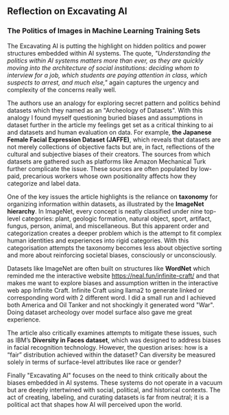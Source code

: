 ## Reflection on Excavating AI 

### The Politics of Images in Machine Learning Training Sets

The Excavating AI is putting the highlight on hidden politics and power structures embedded within AI systems. The quote, _"Understanding the politics within AI systems matters more than ever, as they are quickly moving into the architecture of social institutions: deciding whom to interview for a job, which students are paying attention in class, which suspects to arrest, and much else,"_ again captures the urgency and complexity of the concerns really well.

The authors use an analogy for exploring secret pattern and politics behind datasets which they named as an "Archeology of Datasets". With this analogy I found myself questioning buried biases and assumptions in dataset further in the article my feelings get set as a critical thinking to ai and datasets and human evaluation on data. For example, **the Japanese Female Facial Expression Dataset (JAFFE)**, which reveals that datasets are not merely collections of objective facts but are, in fact, reflections of the cultural and subjective biases of their creators. The sources from which datasets are gathered such as platforms like Amazon Mechanical Turk further complicate the issue. These sources are often populated by low-paid, precarious workers whose own positionality affects how they categorize and label data.

One of the key issues the article highlights is the reliance on **taxonomy** for organizing information within datasets, as illustrated by the **ImageNet hierarchy**. In ImageNet, every concept is neatly classified under nine top-level categories: plant, geologic formation, natural object, sport, artifact, fungus, person, animal, and miscellaneous. But this apparent order and categorization creates a deeper problem which is the attempt to fit complex human identities and experiences into rigid categories. With this categorisation attempts the taxonomy becomes less about objective sorting and more about reinforcing societal biases, consciously or unconsciously.

Datasets like ImageNet are often built on structures like **WordNet** which reminded me the interactive website https://neal.fun/infinite-craft/ and that makes me want to explore biases and assumption written in the interactive web app Infinite Craft. Infinite Craft using llama2 to generate linked or corresponding word with 2 different word. I did a small run and I achieved both America and Oil Tanker and not shockingly it generated word "War". Doing dataset archeology over model surface also gave me great experience.

The article also critically examines attempts to mitigate these issues, such as IBM’s **Diversity in Faces dataset**, which was designed to address biases in facial recognition technology. However, the question arises: how is a “fair” distribution achieved within the dataset? Can diversity be measured solely in terms of surface-level attributes like race or gender? 

Finally "Excavating AI" focuses on the need to think critically about the biases embedded in AI systems. These systems do not operate in a vacuum but are deeply intertwined with social, political, and historical contexts. The act of creating, labeling, and curating datasets is far from neutral; it is a political act that shapes how AI will perceived upon the world.


